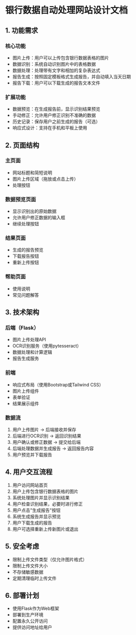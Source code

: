 # 银行数据自动处理网站设计文档

## 1. 功能需求

### 核心功能
- 图片上传：用户可以上传包含银行数据表格的图片
- 数据识别：系统自动识别图片中的表格数据
- 数据处理：处理带有文字和相加的复杂表达式
- 报告生成：按照固定模板格式生成报告，并自动填入当天日期
- 报告下载：用户可以下载生成的报告文本文件

### 扩展功能
- 数据预览：在生成报告前，显示识别结果预览
- 手动修正：允许用户修正识别不准确的数据
- 历史记录：保存用户之前生成的报告（可选）
- 响应式设计：支持在手机和平板上使用

## 2. 页面结构

### 主页面
- 网站标题和简短说明
- 图片上传区域（拖放或点击上传）
- 处理按钮

### 数据预览页面
- 显示识别出的原始数据
- 允许用户修正数据的输入框
- 继续处理按钮

### 结果页面
- 生成的报告预览
- 下载报告按钮
- 重新上传按钮

### 帮助页面
- 使用说明
- 常见问题解答

## 3. 技术架构

### 后端（Flask）
- 图片上传处理API
- OCR识别服务（使用pytesseract）
- 数据处理和计算逻辑
- 报告生成服务

### 前端
- 响应式布局（使用Bootstrap或Tailwind CSS）
- 图片上传组件
- 表单验证
- 结果展示组件

### 数据流
1. 用户上传图片 → 后端接收并保存
2. 后端进行OCR识别 → 返回识别结果
3. 用户确认或修正数据 → 提交给后端
4. 后端处理数据并生成报告 → 返回报告内容
5. 用户预览并下载报告

## 4. 用户交互流程

1. 用户访问网站首页
2. 用户上传包含银行数据表格的图片
3. 系统处理图片并显示识别结果
4. 用户检查识别结果，必要时进行修正
5. 用户点击"生成报告"按钮
6. 系统生成报告并显示预览
7. 用户下载生成的报告
8. 用户可选择重新上传新图片或退出

## 5. 安全考虑

- 限制上传文件类型（仅允许图片格式）
- 限制上传文件大小
- 不存储敏感数据
- 定期清理临时上传文件

## 6. 部署计划

- 使用Flask作为Web框架
- 部署到生产环境
- 配置永久公开访问
- 提供访问地址给用户
